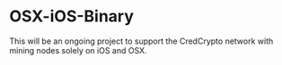 # OSX-iOS-Binary
This will be an ongoing project to support the CredCrypto network with mining nodes solely on iOS and OSX.
